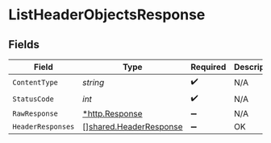 # ListHeaderObjectsResponse


## Fields

| Field                                                            | Type                                                             | Required                                                         | Description                                                      |
| ---------------------------------------------------------------- | ---------------------------------------------------------------- | ---------------------------------------------------------------- | ---------------------------------------------------------------- |
| `ContentType`                                                    | *string*                                                         | :heavy_check_mark:                                               | N/A                                                              |
| `StatusCode`                                                     | *int*                                                            | :heavy_check_mark:                                               | N/A                                                              |
| `RawResponse`                                                    | [*http.Response](https://pkg.go.dev/net/http#Response)           | :heavy_minus_sign:                                               | N/A                                                              |
| `HeaderResponses`                                                | [][shared.HeaderResponse](../../models/shared/headerresponse.md) | :heavy_minus_sign:                                               | OK                                                               |
